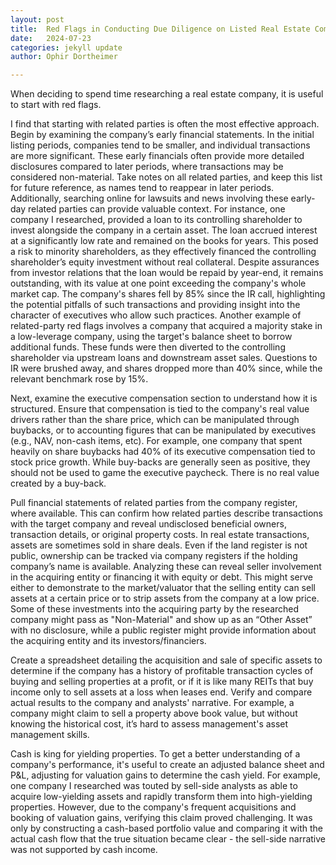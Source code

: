 ```yaml
---
layout: post
title:  Red Flags in Conducting Due Diligence on Listed Real Estate Companies
date:   2024-07-23
categories: jekyll update
author: Ophir Dortheimer

---
```


When deciding to spend time researching a real estate company, it is useful to start with red flags. 

I find that starting with related parties is often the most effective approach. Begin by examining the company’s early financial statements. In the initial listing periods, companies tend to be smaller, and individual transactions are more significant. These early financials often provide more detailed disclosures compared to later periods, where transactions may be considered non-material. Take notes on all related parties, and keep this list for future reference, as names tend to reappear in later periods. Additionally, searching online for lawsuits and news involving these early-day related parties can provide valuable context. For instance, one company I researched, provided a loan to its controlling shareholder to invest alongside the company in a certain asset. The loan accrued interest at a significantly low rate and remained on the books for years. This posed a risk to minority shareholders, as they effectively financed the controlling shareholder’s equity investment without real collateral. Despite assurances from investor relations that the loan would be repaid by year-end, it remains outstanding, with its value at one point exceeding the company's whole market cap. The company's shares fell by 85% since the IR call, highlighting the potential pitfalls of such transactions and providing insight into the character of executives who allow such practices. Another example of related-party red flags involves a company that acquired a majority stake in a low-leverage company, using the target's balance sheet to borrow additional funds. These funds were then diverted to the controlling shareholder via upstream loans and downstream asset sales. Questions to IR were brushed away, and shares dropped more than 40% since, while the relevant benchmark rose by 15%.

Next, examine the executive compensation section to understand how it is structured. Ensure that compensation is tied to the company's real value drivers rather than the share price, which can be manipulated through buybacks, or to accounting figures that can be manipulated by executives (e.g., NAV, non-cash items, etc). For example, one company that spent heavily on share buybacks had 40% of its executive compensation tied to stock price growth. While buy-backs are generally seen as positive, they should not be used to game the executive paycheck. There is no real value created by a buy-back.

Pull financial statements of related parties from the company register, where available. This can confirm how related parties describe transactions with the target company and reveal undisclosed beneficial owners, transaction details, or original property costs. In real estate transactions, assets are sometimes sold in share deals. Even if the land register is not public, ownership can be tracked via company registers if the holding company’s name is available. Analyzing these can reveal seller involvement in the acquiring entity or financing it with equity or debt. This might serve either to demonstrate to the market/valuator that the selling entity can sell assets at a certain price or to strip assets from the company at a low price. Some of these investments into the acquiring party by the researched company might pass as "Non-Material" and show up as an “Other Asset” with no disclosure, while a public register might provide information about the acquiring entity and its investors/financiers.

Create a spreadsheet detailing the acquisition and sale of specific assets to determine if the company has a history of profitable transaction cycles of buying and selling properties at a profit, or if it is like many REITs that buy income only to sell assets at a loss when leases end. Verify and compare actual results to the company and analysts' narrative. For example, a company might claim to sell a property above book value, but without knowing the historical cost, it’s hard to assess management's asset management skills.

Cash is king for yielding properties. To get a better understanding of a company's performance, it's useful to create an adjusted balance sheet and P&L, adjusting for valuation gains to determine the cash yield.  For example, one company I researched was touted by sell-side analysts as able to acquire low-yielding assets and rapidly transform them into high-yielding properties. However, due to the company's frequent acquisitions and booking of valuation gains, verifying this claim proved challenging. It was only by constructing a cash-based portfolio value and comparing it with the actual cash flow that the true situation became clear - the sell-side narrative was not supported by cash income.